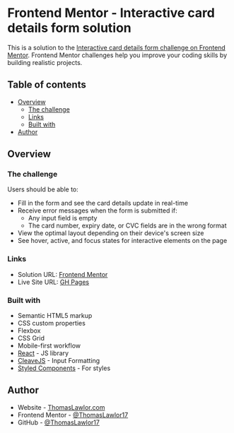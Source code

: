 # Frontend Mentor - Interactive card details form solution

This is a solution to the [Interactive card details form challenge on Frontend Mentor](https://www.frontendmentor.io/challenges/interactive-card-details-form-XpS8cKZDWw). Frontend Mentor challenges help you improve your coding skills by building realistic projects. 

## Table of contents

- [Overview](#overview)
  - [The challenge](#the-challenge)
  - [Links](#links)
  - [Built with](#built-with)
- [Author](#author)

## Overview

### The challenge

Users should be able to:

- Fill in the form and see the card details update in real-time
- Receive error messages when the form is submitted if:
  - Any input field is empty
  - The card number, expiry date, or CVC fields are in the wrong format
- View the optimal layout depending on their device's screen size
- See hover, active, and focus states for interactive elements on the page

### Links

- Solution URL: [Frontend Mentor](https://www.frontendmentor.io/solutions/interactive-card-form-using-react-cleavejs-and-styledcomponents-LY-aelZnie)
- Live Site URL: [GH Pages](https://thomaslawlor17.github.io/interactive-card-details-form/)

### Built with

- Semantic HTML5 markup
- CSS custom properties
- Flexbox
- CSS Grid
- Mobile-first workflow
- [React](https://reactjs.org/) - JS library
- [CleaveJS](https://github.com/nosir/cleave.js) - Input Formatting
- [Styled Components](https://styled-components.com/) - For styles

## Author

- Website - [ThomasLawlor.com](http://www.thomaslawlor.com)
- Frontend Mentor - [@ThomasLawlor17](https://www.frontendmentor.io/profile/ThomasLawlor17)
- GitHub - [@ThomasLawlor17](https://github.com/ThomasLawlor17)

